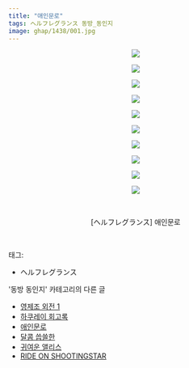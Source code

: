 ```yaml
---
title: "애인문로"
tags: ヘルフレグランス 동방_동인지
image: ghap/1438/001.jpg
---
```

<div class="article">
<p style="text-align: center; clear: none; float: none;"><img src="{{ site.nasurl }}/ghap/1438/001.jpg"/></p>
<p style="text-align: center; clear: none; float: none;"><img src="{{ site.nasurl }}/ghap/1438/002.jpg"/></p>
<p style="text-align: center; clear: none; float: none;"><img src="{{ site.nasurl }}/ghap/1438/003.jpg"/></p>
<p style="text-align: center; clear: none; float: none;"><img src="{{ site.nasurl }}/ghap/1438/004.jpg"/></p>
<p style="text-align: center; clear: none; float: none;"><img src="{{ site.nasurl }}/ghap/1438/005.jpg"/></p>
<p style="text-align: center; clear: none; float: none;"><img src="{{ site.nasurl }}/ghap/1438/006.jpg"/></p>
<p style="text-align: center; clear: none; float: none;"><img src="{{ site.nasurl }}/ghap/1438/007.jpg"/></p>
<p style="text-align: center; clear: none; float: none;"><img src="{{ site.nasurl }}/ghap/1438/008.jpg"/></p>
<p style="text-align: center; clear: none; float: none;"><img src="{{ site.nasurl }}/ghap/1438/009.jpg"/></p>
<p style="text-align: center; clear: none; float: none;"><img src="{{ site.nasurl }}/ghap/1438/010.jpg"/></p>
<p style="text-align: center; clear: none; float: none;"><br/></p>
<p style="text-align: center; clear: none; float: none;">[ヘルフレグランス] 애인문로</p>
<p><br/></p>
</div><div class="tagTrail">
<p>태그: </p>
<ul>
<li>ヘルフレグランス</li>
</ul>
</div><div class="another">
<p>'동방 동인지' 카테고리의 다른 글</p>
<ul>
<li><a href="/2016-08-09-ghap_1442">영제조 외전 1</a></li>
<li><a href="/2016-08-09-ghap_1441">하쿠레이 회고록</a></li>
<li><a href="/2016-08-09-ghap_1438">애인문로</a></li>
<li><a href="/2016-08-09-ghap_1437">달콤 씁쓸한</a></li>
<li><a href="/2016-08-08-ghap_1436">귀여운 앨리스</a></li>
<li><a href="/2016-08-08-ghap_1435">RIDE ON SHOOTINGSTAR</a></li>
</ul>
</div><div class="cb_module cb_fluid">
<div class="cb_wrt cb_profile">
</div><!-- commentList close -->
</div>
<br/>
<p id="refer"></p>
<br/>
